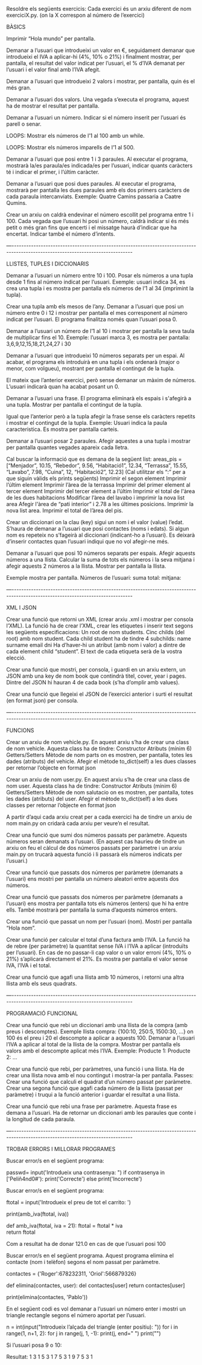 Resoldre els següents exercicis:
Cada exercici és un arxiu diferent de nom exerciciX.py. (on la X correspon al número de l’exercici)

BÀSICS

Imprimir “Hola mundo” per pantalla.

Demanar a l’usuari que introdueixi un valor en €, seguidament demanar que introdueixi el IVA a aplicar-hi (4%, 10% o 21%) i finalment mostrar, per pantalla, el resultat del valor indicat per l’usuari, el % d’IVA demanat per l’usuari i el valor final amb l’IVA afegit.

Demanar a l’usuari que introdueixi 2 valors i mostrar, per pantalla, quin és el més gran.

Demanar a l’usuari dos valors. Una vegada s’executa el programa, aquest ha de mostrar el resultat per pantalla.

Demanar a l’usuari un número. Indicar si el número inserit per l’usuari és parell o senar.

LOOPS: Mostrar els números de l’1 al 100 amb un while.

LOOPS: Mostrar els números imparells de l’1 al 500.

Demanar a l’usuari que posi entre 1 i 3 paraules. Al executar el programa, mostrarà la/es paraula/es indicada/es per l’usuari, indicar quants caràcters té i indicar el primer, i l’últim caràcter.

Demanar a l’usuari que posi dues paraules. Al executar el programa, mostrarà per pantalla les dues paraules amb els dos primers caràcters de cada paraula intercanviats. Exemple: Quatre Camins passaria a Caatre Qumins.

Crear un arxiu on caldrà endevinar el número escollit pel programa entre 1 i 100. Cada vegada que l’usuari hi posi un número, caldrà indicar si és més petit o més gran fins que encerti i el missatge haurà d’indicar que ha encertat. Indicar també el número d’intents.

—--------------------------------------------------------------------------------------------------------------------------------


LLISTES, TUPLES I DICCIONARIS

Demanar a l’usuari un nùmero entre 10 i 100. Posar els números a una tupla desde 1 fins al número indicat per l’usuari. Exemple: usuari indica 34, es crea una tupla i es mostra per pantalla els números de l’1 al 34 (imprimint la tupla).

Crear una tupla amb els mesos de l’any. Demanar a l’usuari que posi un número entre 0 i 12 i mostrar per pantalla el mes corresponent al número indicat per l’usuari. El programa finalitza només quan l’usuari posa 0.

Demanar a l’usuari un número de l’1 al 10 i mostrar per pantalla la seva taula de multiplicar fins el 10. Exemple: l’usuari marca 3, es mostra per pantalla: 3,6,9,12,15,18,21,24,27 i 30

Demanar a l’usuari que introdueixi 10 números separats per un espai. Al acabar, el programa els introduirà en una tupla i els ordenarà (major o menor, com volgueu), mostrant per pantalla el contingut de la tupla.

El mateix que l’anterior exercici, però sense demanar un màxim de números. L’usuari indicarà quan ha acabat posant un 0.

Demanar a l’usuari una frase. El programa eliminarà els espais i s'afegirà a una tupla. Mostrar per pantalla el contingut de la tupla.

Igual que l’anterior però a la tupla afegir la frase sense els caràcters repetits i mostrar el contingut de la tupla. Exemple: Usuari indica la paula caracteristica. Es mostra per pantalla carteis.

Demanar a l’usuari posar 2 paraules. Afegir aquestes a una tupla i mostrar per pantalla quantes vegades apareix cada lletra.

Cal buscar la informació que es demana de la següent list:
areas_pis = [“Menjador”, 10.15, “Rebedor”, 9.56, “Habitació1”, 12.34, “Terrassa”, 15.55, “Lavabo”, 7.98, “Cuina”, 12, “Habitació2”, 12.23]
(Cal utilitzar els “:” per a que siguin vàlids els prints següents)
Imprimir el segon element
Imprimir l’últim element
Imprimir l’àrea de la terrassa
Imprimir del primer element al tercer element
Imprimir del tercer element a l’últim
Imprimir el total de l'àrea de les dues habitacions
Modificar l’àrea del lavabo i imprimir la nova list area
Afegir l'àrea de “pati interior” i 2.78 a les últimes posicions. Imprimir la nova list area.
Imprimir el total de l’àrea del pis.

Crear un diccionari on la clau (key) sigui un nom i el valor (value) l’edat. S’haura de demanar a l’usuari que posi contactes (noms i edats). Si algun nom es repeteix no s’fageirà al diccionari (indicant-ho a l’usuari). Es deixarà d’inserir contactes quan l’usuari indiqui que no vol afegir-ne més.

Demanar a l’usuari que posi 10 números separats per espais. Afegir aquests números a una llista. Calcular la suma de tots els números i la seva mitjana i afegir aquests 2 números a la llista. Mostrar per pantalla la llista.

Exemple mostra per pantalla.
Números de l’usuari:
suma total:
mitjana:

—--------------------------------------------------------------------------------------------------------------------------------

XML I JSON

Crear una funció que retorni un XML (crear arxiu .xml i mostrar per consola l’XML). La funció ha de crear l’XML, crear les etiquetes i inserir text segons les següents especificacions:
Un root de nom students.
Cinc childs (del root) amb nom student.
Cada child student ha de tindre 4 subchilds:
 name
 surname
 email
 dni
Ha d’haver-hi un atribut (amb nom i valor) a dintre de cada element child “student”.
El text de cada etiqueta serà de la vostra elecció.





Crear una funció que mostri, per consola, i guardi en un arxiu extern, un JSON amb una key de nom book que contindrà titel, cover, year i pages. Dintre del JSON hi hauran 4 de cada book (s’ha d’omplir amb values). 

Crear una funció que llegeixi el JSON de l’exercici anterior  i surti el resultat (en format json) per consola.

—--------------------------------------------------------------------------------------------------------------------------------

FUNCIONS


Crear un arxiu de nom vehicle.py. En aquest arxiu s’ha de crear una class de nom vehicle. Aquesta class ha de tindre:
Constructor
Atributs (mínim 6)
Getters/Setters
Mètode de nom parts on es mostren, per pantalla, totes les dades (atributs) del vehicle.
Afegir el mètode to_dict(self) a les dues classes per retornar l’objecte en format json

Crear un arxiu de nom user.py. En aquest arxiu s’ha de crear una class de nom user. Aquesta class ha de tindre:
Constructor
Atributs (mínim 6)
Getters/Setters
Mètode de nom salutacio on es mostren, per pantalla, totes les dades (atributs) del user.
Afegir el mètode to_dict(self) a les dues classes per retornar l’objecte en format json

A partir d’aqui cada arxiu creat per a cada exercici ha de tindre un arxiu de nom main.py on cridarà cada arxiu per veure’n el resultat.

Crear una funció que sumi dos números passats per paràmetre. Aquests números seran demanats a l’usuari. 
(En aquest cas haurieu de tindre un arxiu on feu el càlcul de dos números passats per paràmetre i un arxiu main.py on trucarà aquesta funció i li passarà els números indicats per l’usuari.)

Crear una funció que passats dos números per paràmetre (demanats a l’usuari) ens mostri per pantalla un número aleatori entre aquests dos números.

Crear una funció que passats dos números per paràmetre (demanats a l’usuari) ens mostra per pantalla tots els números (enters) que hi ha entre ells. També mostrarà per pantalla la suma d’aquests números enters.

Crear una funció que passat un nom per l’usuari (nom). Mostri per pantalla “Hola nom”.

Crear una funció per calcular el total d’una factura amb l’IVA. La funció ha de rebre (per paràmetre) la quantitat sense IVA i l’IVA a aplicar (introduïts per l’usuari). En cas de no passar-li cap valor o un valor erroni (4%, 10% o 21%) s’aplicarà directament el 21%. Es mostra per pantalla el valor sense IVA, l’IVA i el total.

Crear una funció que agafi una llista amb 10 números, i retorni una altra llista amb els seus quadrats.

—--------------------------------------------------------------------------------------------------------------------------------

PROGRAMACIÓ FUNCIONAL

Crear una funció que rebi un diccionari amb una llista de la compra (amb preus i descomptes).
Exemple llista compra: {100:10, 250:5, 1500:30, …}
on 100 és el preu i 20 el descompte a aplicar a aquests 100.
Demanar a l’usuari l’IVA a aplicar al total de la llista de la compra.
Mostrar per pantalla els valors amb el descompte aplicat més l’IVA.
Exemple:
Producte 1: 
Producte 2: 
…

Crear una funció que rebi, per paràmetres, una funció i una llista. Ha de crear una llista nova amb el nou contingut i mostrar-la per pantalla.
Passes:
Crear una funció que calculi el quadrat d’un número passat per paràmetre.
Crear una segona funció que agafi cada número de la llista (passat per paràmetre) i truqui a la funció anterior i guardar el resultat a una llista.

Crear una funció que rebi una frase per paràmetre. Aquesta frase es demana a l’usuari. Ha de retornar un diccionari amb les paraules que conte i la longitud de cada paraula.

—--------------------------------------------------------------------------------------------------------------------------------

TROBAR ERRORS I MILLORAR PROGRAMES

 Buscar error/s en el següent programa:

passwd= input('Introdueix una contrasenya: ")
if contrasenya  in ['Peliñ4nd0#'):
  print('Correcte')
else
  print('Incorrecte')


Buscar error/s en el següent programa:


ftotal = input('Introdueix el preu de tot el carrito: ')

print(amb_iva(ftotal, iva))

def amb_iva(ftotal, iva = 21):
    ftotal = ftotal * iva   
    return ftotal 


Com a resultat ha de donar 121.0 en cas de que l’usuari posi 100










Buscar error/s en el següent programa. Aquest programa elimina el contacte (nom i telèfon) segons el nom passat per paràmetre.

contactes = {'Roger':678232311, 'Oriol':566879326}

def elimina(contactes, user):
    del contactes[user]
    return contactes[user]

print(elimina(contactes, 'Pablo'))



En el següent codi es vol demanar a l’usuari un número enter i mostri un triangle rectangle segons el número aportat per l’usuari.


n = int(input("Introdueix l’alçada del triangle (enter positiu): "))
for i in range(1, n+1, 2):
    for j in range(j, 1, -1):
        print(j, end=" ")
    print("")


Si l’usuari posa 9 o 10:

Resultat:
1
3 1
5 3 1
7 5 3 1
9 7 5 3 1


